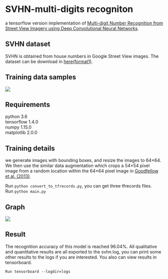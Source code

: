 # SVHN-multi-digits recogniton
a tensorflow version implementation of [Multi-digit Number Recognition from Street View Imagery using Deep Convolutional Neural Networks](https://arxiv.org/pdf/1312.6082).

## SVHN dataset
SVHN is obtained from house numbers in Google Street View images. The dataset can be download in [here(format1)](http://ufldl.stanford.edu/housenumbers/).</br>

## Training data samples
![](https://github.com/caoquanjie/SVHN-multi-digits-recogniton/tree/master/images/sample.jpg)

## Requirements
python 3.6</br>
tensorflow 1.4.0</br>
numpy 1.15.0</br>
matplotlib 2.0.0</br>

## Training details
we generate images with bounding boxes, and resize the images to 64×64. 
We then use the similar data augmentation which crops a 54×54 pixel image from a random location within the 64×64 pixel image in [Goodfellow et al. (2013)](https://arxiv.org/pdf/1312.6082).</br>


Run `python convert_to_tfrecords.py`, you can get three tfrecords files.</br>
Run `python main.py`

## Graph
![](https://github.com/caoquanjie/SVHN-multi-digits-recogniton/tree/master/images/tensorboard_graph.png)

## Result
The recognition accuracy of this model is reached 96.04%.
All qualitative and quantitative results are all exported to the svhn.log, you can print some other results to the logs if you are interested.
You also can view results in tensorboard.</br>



`Run tensorboard --logdir=logs`




